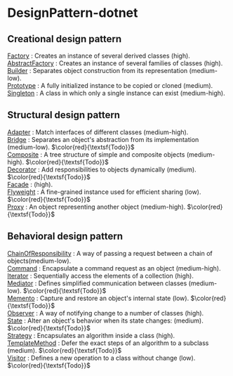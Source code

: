 # DesignPattern-dotnet
## Creational design pattern
[Factory](Creational/Factory/docs/README.md) : Creates an instance of several derived classes (high). <br>
[AbstractFactory](Creational/AbstractFactory/docs/README.md) : Creates an instance of several families of classes (high). <br>
[Builder](Creational/Builder/docs/README.md) :  Separates object construction from its representation (medium-low).<br>
[Prototype](Creational/Prototype/docs/README.md) :  A fully initialized instance to be copied or cloned (medium).<br>
[Singleton](Creational/Singleton/docs/README.md) :  A class in which only a single instance can exist (medium-high).<br>

## Structural design pattern
[Adapter](Structural/Adapter/docs/README.md) : Match interfaces of different classes (medium-high).<br> 
[Bridge](Structural/Bridge/docs/README.md) : Separates an object's abstraction from its implementation (medium-low). $\color{red}{\textsf{Todo}}$<br>
[Composite](Structural/Composite/docs/README.md) : A tree structure of simple and composite objects (medium-high). $\color{red}{\textsf{Todo}}$<br>
[Decorator](Structural/Decorator/docs/README.md) : Add responsibilities to objects dynamically (medium). $\color{red}{\textsf{Todo}}$<br>
[Facade](Structural/Facade/docs/README.md) : (high).<br>
[Flyweight](Structural/Flyweight/docs/README.md) : A fine-grained instance used for efficient sharing (low). $\color{red}{\textsf{Todo}}$<br>
[Proxy](Structural/Proxy/docs/README.md) : An object representing another object (medium-high). $\color{red}{\textsf{Todo}}$<br>

## Behavioral design pattern
[ChainOfResponsibility](Behavioral/ChainOfResponsibility/docs/README.md) : A way of passing a request between a chain of objects(medium-low). <br>
[Command](Behavioral/Command/docs/README.md) : Encapsulate a command request as an object (medium-high). <br>
[Iterator](Behavioral/Iterator/docs/README.md) : Sequentially access the elements of a collection (high).<br>
[Mediator](Behavioral/Mediator/docs/README.md) : Defines simplified communication between classes (medium-low). $\color{red}{\textsf{Todo}}$<br>
[Memento](Behavioral/Memento/docs/README.md) : Capture and restore an object's internal state (low). $\color{red}{\textsf{Todo}}$<br>
[Observer](Behavioral/Observer/docs/README.md) : A way of notifying change to a number of classes (high).<br>
[State](Behavioral/State/docs/README.md) : Alter an object's behavior when its state changes: (medium). $\color{red}{\textsf{Todo}}$<br>
[Strategy](Behavioral/Strategy/docs/README.md) : Encapsulates an algorithm inside a class (high). <br>
[TemplateMethod](Behavioral/TemplateMethod/docs/README.md) : Defer the exact steps of an algorithm to a subclass (medium). $\color{red}{\textsf{Todo}}$<br>
[Visitor](Behavioral/Visitor/docs/README.md) : Defines a new operation to a class without change (low). $\color{red}{\textsf{Todo}}$<br>
